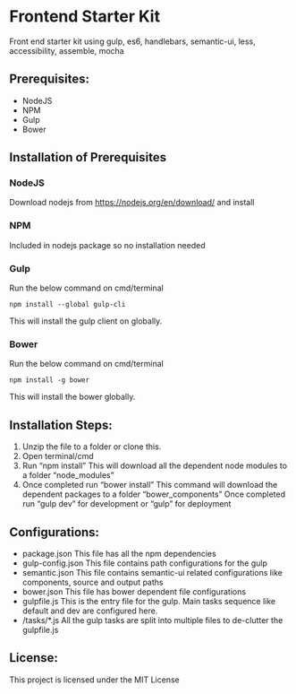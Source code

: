 # Frontend Starter Kit
Front end starter kit using gulp, es6, handlebars, semantic-ui, less, accessibility, assemble, mocha

## Prerequisites:

* NodeJS
* NPM
* Gulp
* Bower

## Installation of Prerequisites
### NodeJS
Download nodejs from https://nodejs.org/en/download/ and install

### NPM
Included in nodejs package so no installation needed

### Gulp
Run the below command on cmd/terminal
```
npm install --global gulp-cli
```
This will install the gulp client on globally.

### Bower
Run the below command on cmd/terminal
```
npm install -g bower
```
This will install the bower globally.

## Installation Steps:
1. Unzip the file to a folder or clone this.
2. Open terminal/cmd
3. Run “npm install”
This will download all the dependent node modules to a folder “node_modules”
4. Once completed run “bower install”
This command will download the dependent packages to a folder “bower_components”
Once completed run “gulp dev” for development or “gulp” for deployment

## Configurations:
* package.json
This file has all the npm dependencies
* gulp-config.json
This file contains path configurations for the gulp
* semantic.json
This file contains semantic-ui related configurations like components, source and output paths
* bower.json
This file has bower dependent file configurations  
* gulpfile.js
This is the entry file for the gulp. Main tasks sequence like default and
dev are configured here.
* /tasks/*.js
All the gulp tasks are split into multiple files to de-clutter the gulpfile.js

## License:
This project is licensed under the MIT License
